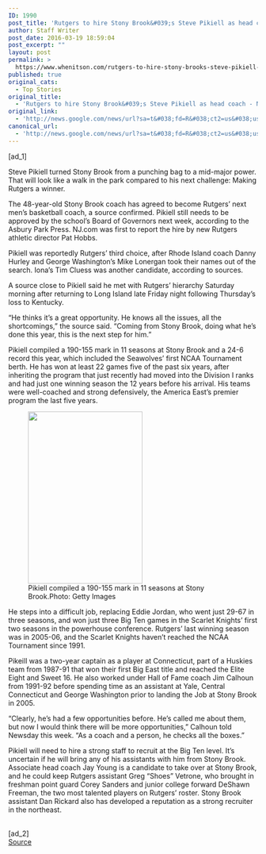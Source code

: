 ```yaml
---
ID: 1990
post_title: 'Rutgers to hire Stony Brook&#039;s Steve Pikiell as head coach &#8211; New York Post'
author: Staff Writer
post_date: 2016-03-19 18:59:04
post_excerpt: ""
layout: post
permalink: >
  https://www.whenitson.com/rutgers-to-hire-stony-brooks-steve-pikiell-as-head-coach-new-york-post/
published: true
original_cats:
  - Top Stories
original_title:
  - 'Rutgers to hire Stony Brook&#039;s Steve Pikiell as head coach - New York Post'
original_link:
  - 'http://news.google.com/news/url?sa=t&#038;fd=R&#038;ct2=us&#038;usg=AFQjCNE5FFyng6nSGlkv18WuI1DrQJb-CQ&#038;clid=c3a7d30bb8a4878e06b80cf16b898331&#038;cid=52779065612255&#038;ei=taDtVtDcEISrhQHl-ZfYBA&#038;url=http://nypost.com/2016/03/19/rutgers-to-hire-stony-brooks-steve-pikiell-as-head-coach/'
canonical_url:
  - 'http://news.google.com/news/url?sa=t&#038;fd=R&#038;ct2=us&#038;usg=AFQjCNE5FFyng6nSGlkv18WuI1DrQJb-CQ&#038;clid=c3a7d30bb8a4878e06b80cf16b898331&#038;cid=52779065612255&#038;ei=taDtVtDcEISrhQHl-ZfYBA&#038;url=http://nypost.com/2016/03/19/rutgers-to-hire-stony-brooks-steve-pikiell-as-head-coach/'
---
```

 [ad_1]
<br><div readability="95.831325301205">
							<p>Steve Pikiell turned Stony Brook from a punching bag to a mid-major power. That will look like a walk in the park compared to his next challenge: Making Rutgers a winner.</p>
<p>The 48-year-old Stony Brook coach has agreed to become Rutgers’ next men’s basketball coach, a source confirmed. Pikiell still needs to be approved by the school’s Board of Governors next week, according to the Asbury Park Press. NJ.com was first to report the hire by new Rutgers athletic director Pat Hobbs.</p>
<p>Pikiell was reportedly Rutgers’ third choice, after Rhode Island coach Danny Hurley and George Washington’s Mike Lonergan took their names out of the search. Iona’s Tim Cluess was another candidate, according to sources.</p>
<p>A source close to Pikiell said he met with Rutgers’ hierarchy Saturday morning after returning to Long Island late Friday night following Thursday’s loss to Kentucky.</p>
<p>“He thinks it’s a great opportunity. He knows all the issues, all the shortcomings,” the source said. “Coming from Stony Brook, doing what he’s done this year, this is the next step for him.”</p>
<p>Pikiell compiled a 190-155 mark in 11 seasons at Stony Brook and a 24-6 record this year, which included the Seawolves’ first NCAA Tournament berth. He has won at least 22 games five of the past six years, after inheriting the program that just recently had moved into the Division I ranks and had just one winning season the 12 years before his arrival. His teams were well-coached and strong defensively, the America East’s premier program the last five years.</p>
<figure id="attachment_10117716" class="wp-caption alignright"><a class="" href="https://thenypost.files.wordpress.com/2016/03/516271466.jpg?quality=100&amp;strip=all&amp;strip=all"><img class=" wp-image-10117716" src="http://www.whenitson.com/wp-content/uploads/2016/03/Rutgers-to-hire-Stony-Brook039s-Steve-Pikiell-as-head-coach-New-York-Post.jpg" alt="" width="231" height="347"/></a><figcaption class="wp-caption-text">Pikiell compiled a 190-155 mark in 11 seasons at Stony Brook.<span class="credit">Photo: Getty Images</span></figcaption></figure><p>He steps into a difficult job, replacing Eddie Jordan, who went just 29-67 in three seasons, and won just three Big Ten games in the Scarlet Knights’ first two seasons in the powerhouse conference. Rutgers’ last winning season was in 2005-06, and the Scarlet Knights haven’t reached the NCAA Tournament since 1991.</p>
<p>Pikeill was a two-year captain as a player at Connecticut, part of a Huskies team from 1987-91 that won their first Big East title and reached the Elite Eight and Sweet 16. He also worked under Hall of Fame coach Jim Calhoun from 1991-92 before spending time as an assistant at Yale, Central Connecticut and George Washington prior to landing the Job at Stony Brook in 2005.</p>
<p>“Clearly, he’s had a few opportunities before. He’s called me about them, but now I would think there will be more opportunities,” Calhoun told Newsday this week. “As a coach and a person, he checks all the boxes.”</p>
<p>Pikiell will need to hire a strong staff to recruit at the Big Ten level. It’s uncertain if he will bring any of his assistants with him from Stony Brook. Associate head coach Jay Young is a candidate to take over at Stony Brook, and he could keep Rutgers assistant Greg “Shoes” Vetrone, who brought in freshman point guard Corey Sanders and junior college forward DeShawn Freeman, the two most talented players on Rutgers’ roster. Stony Brook assistant Dan Rickard also has developed a reputation as a strong recruiter in the northeast.</p>
							</div>
<br>[ad_2]
<br><a href="http://news.google.com/news/url?sa=t&#038;fd=R&#038;ct2=us&#038;usg=AFQjCNE5FFyng6nSGlkv18WuI1DrQJb-CQ&#038;clid=c3a7d30bb8a4878e06b80cf16b898331&#038;cid=52779065612255&#038;ei=taDtVtDcEISrhQHl-ZfYBA&#038;url=http://nypost.com/2016/03/19/rutgers-to-hire-stony-brooks-steve-pikiell-as-head-coach/">Source </a>